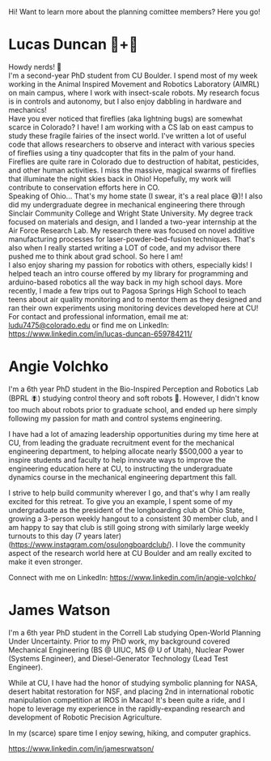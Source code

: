 Hi! Want to learn more about the planning comittee members? Here you go!


# Lucas Duncan 🐜+🤖
  Howdy nerds! 🤠  
  I'm a second-year PhD student from CU Boulder. I spend most of my week working in the Animal Inspired Movement and Robotics Laboratory (AIMRL) on main campus, where I work with insect-scale robots. My research focus is in controls and autonomy, but I also enjoy dabbling in hardware and mechanics!  
  Have you ever noticed that fireflies (aka lightning bugs) are somewhat scarce in Colorado? I have! I am working with a CS lab on east campus to study these fragile fairies of the insect world. I've written a lot of useful code that allows researchers to observe and interact with various species of fireflies using a tiny quadcopter that fits in the palm of your hand.  
  Fireflies are quite rare in Colorado due to destruction of habitat, pesticides, and other human activities. I miss the massive, magical swarms of fireflies that illuminate the night skies back in Ohio! Hopefully, my work will contribute to conservation efforts here in CO.  
  Speaking of Ohio... That's my home state (I swear, it's a real place 😅)! I also did my undergraduate degree in mechanical engineering there through Sinclair Community College and Wright State University. My degree track focused on materials and design, and I landed a two-year internship at the Air Force Research Lab. My research there was focused on novel additive manufacturing processes for laser-powder-bed-fusion techniques. That's also when I really started writing a LOT of code, and my advisor there pushed me to think about grad school. So here I am!  
  I also enjoy sharing my passion for robotics with others, especially kids! I helped teach an intro course offered by my library for programming and arduino-based robotics all the way back in my high school days. More recently, I made a few trips out to Pagosa Springs High School to teach teens about air quality monitoring and to mentor them as they designed and ran their own experiments using monitoring devices developed here at CU!  
  For contact and professional information, email me at: ludu7475@colorado.edu or find me on LinkedIn: https://www.linkedin.com/in/lucas-duncan-659784211/


# Angie Volchko
I'm a 6th year PhD student in the Bio-Inspired Perception and Robotics Lab (BPRL 🪰) studying control theory and soft robots 🐙. 
However, I didn't know too much about robots prior to graduate school, and ended up here simply following my passion for math and control systems engineering. 

I have had a lot of amazing leadership opportunities during my time here at CU, from leading the graduate recruitment event for the mechanical engineering department, to helping allocate nearly $500,000 a year to inspire students and faculty to help innovate ways to improve the engineering education here at CU,
to instructing the undergraduate dynamics course in the mechanical engineering department this fall.

I strive to help build community wherever I go, and that's why I am really excited for this retreat. 
To give you an example, I spent some of my undergraduate as the president of the longboarding club at Ohio State, 
growing a 3-person weekly hangout to a consistent 30 member club, and I am happy to say that club is still going strong with similarly large weekly turnouts to this day (7 years later) (https://www.instagram.com/osulongboardclub/).
I love the community aspect of the research world here at CU Boulder and am really excited to make it even stronger. 

Connect with me on LinkedIn: https://www.linkedin.com/in/angie-volchko/

# James Watson
I'm a 6th year PhD student in the Correll Lab studying Open-World Planning Under Uncertainty. 
Prior to my PhD work, my background covered Mechanical Engineering (BS @ UIUC, MS @ U of Utah), Nuclear Power (Systems Engineer), and Diesel-Generator Technology (Lead Test Engineer).

While at CU, I have had the honor of studying symbolic planning for NASA, desert habitat restoration for NSF, and placing 2nd in international robotic manipulation competition at IROS in Macao!  It's been quite a ride, and I hope to leverage my experience in the rapidly-expanding research and development of Robotic Precision Agriculture.

In my (scarce) spare time I enjoy sewing, hiking, and computer graphics.

https://www.linkedin.com/in/jamesrwatson/
